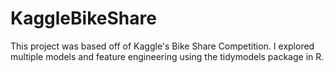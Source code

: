 # KaggleBikeShare

This project was based off of Kaggle's Bike Share Competition. I explored multiple models and feature engineering using the tidymodels package in R. 

